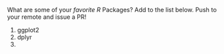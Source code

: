 
What are some of your *favorite R* Packages?
Add to the list below. Push to your remote and issue a PR!

1. ggplot2
2. dplyr
3. 